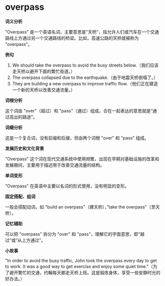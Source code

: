 # overpass

**词义分析**

  

"Overpass" 是一个英语名词，主要意思是"天桥"，指允许人们或汽车在一个交通路线上方通过另一个交通路线的桥梁。比如，高速公路的天桥就被称为 "overpass"。

  

**例句**

  

1.  We should take the overpass to avoid the busy streets below.（我们应该走天桥以避开下面的繁忙街道。）
2.  The overpass collapsed due to the earthquake.（由于地震天桥倒塌了。）
3.  They are building a new overpass to improve traffic flow.（他们正在建造一个新的天桥以改善交通流量。）

  

**词根分析**

  

这个词由 "over"（超过）和 "pass"（通过）组成，合在一起表达的意思就是“通过高出的路途”。

  

**词缀分析**

  

这是一个复合词，没有前缀和后缀，但由两个词根 "over" 和 "pass" 组成。

  

**发展历史和文化背景**

  

"Overpass" 这个词在现代交通系统中使用频繁，出现在早期对基础设施的改革和发展期间，主要用于描述用于改善交通流量的结构。

  

**单词变形**

  

"Overpass" 在英语中主要以名词的形式使用，没有明显的变形。

  

**固定搭配、组词**

  

一般会搭配动词，如 "build an overpass"（建天桥），”take the overpass"（至天桥）。

  

**记忆辅助**

  

可以把 "overpass" 拆分为 "over" 和 "pass"，理解它的字面意思，即“越过”或“从上方通过”。

  

**小故事**

  

"In order to avoid the busy traffic, John took the overpass every day to get to work. It was a good way to get exercise and enjoy some quiet time."（为了避开繁忙的交通，约翰每天都走天桥上班。这是锻炼身体，享受一些安静时光的好办法。）
